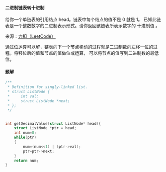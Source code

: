 ﻿#### 二进制链表转十进制

给你一个单链表的引用结点 head。链表中每个结点的值不是 0 就是 1。
已知此链表是一个整数数字的二进制表示形式。请你返回该链表所表示数字的 十进制值 。

来源：[力扣（LeetCode）](https://leetcode-cn.com/problems/convert-binary-number-in-a-linked-list-to-integer)


通过位运算可以解，链表向下一个节点移动的过程就是二进制数向左移一位的过程。将移位后的值和节点的值做位或运算，
可以将节点的值写到二进制数的最低位。

#### 题解
````C
/**
 * Definition for singly-linked list.
 * struct ListNode {
 *     int val;
 *     struct ListNode *next;
 * };
 */


int getDecimalValue(struct ListNode* head){
    struct ListNode *ptr = head;
    int num=0;
    while(ptr)
    {
        num=(num<<1) | (ptr->val);
        ptr=ptr->next;
    }
    return num;
}
````